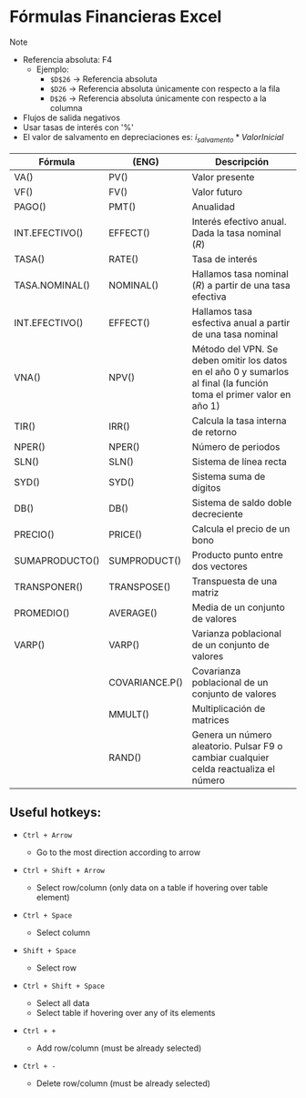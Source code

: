 # Fórmulas Financieras Excel

>[!Note]
>- Referencia absoluta: F4
>	- Ejemplo: 
>		- `$D$26` -> Referencia absoluta
>		- `$D26` -> Referencia absoluta únicamente con respecto a la fila
>		- `D$26` -> Referencia absoluta únicamente con respecto a la columna
>- Flujos de salida negativos
>- Usar tasas de interés con '%'
>- El valor de salvamento en depreciaciones es: $i_{salvamento}*ValorInicial$

| Fórmula | (ENG) | Descripción |
|-|-|-|
| VA() | PV() | Valor presente |
| VF() | FV() | Valor futuro |
| PAGO() | PMT() | Anualidad |
| INT.EFECTIVO() | EFFECT() | Interés efectivo anual. Dada la tasa nominal ($R$) |
| TASA() | RATE() | Tasa de interés |
| TASA.NOMINAL() | NOMINAL() | Hallamos tasa nominal ($R$) a partir de una tasa efectiva |
| INT.EFECTIVO() | EFFECT() | Hallamos tasa esfectiva anual a partir de una tasa nominal |
| VNA() | NPV() | Método del VPN. Se deben omitir los datos en el año 0 y sumarlos al final (la función toma el primer valor en año 1) |
| TIR() | IRR() | Calcula la tasa interna de retorno |
| NPER() | NPER() | Número de periodos |
| SLN() | SLN() | Sistema de línea recta |
| SYD() | SYD() | Sistema suma de dígitos |
| DB() | DB() | Sistema de saldo doble decreciente |
| PRECIO() | PRICE() | Calcula el precio de un bono |
| SUMAPRODUCTO() | SUMPRODUCT() | Producto punto entre dos vectores |
| TRANSPONER() | TRANSPOSE() | Transpuesta de una matriz |
| PROMEDIO() | AVERAGE() | Media de un conjunto de valores |
| VARP() | VARP() | Varianza poblacional de un conjunto de valores |
|  | COVARIANCE.P() | Covarianza poblacional de un conjunto de valores |
| | MMULT() | Multiplicación de matrices |
| | RAND() | Genera un número aleatorio. Pulsar F9 o cambiar cualquier celda reactualiza el número |


## Useful hotkeys:

- `Ctrl + Arrow`
	- Go to the most direction according to arrow

- `Ctrl + Shift + Arrow`
	- Select row/column (only data on a table if hovering over table element)

- `Ctrl + Space`
	- Select column

- `Shift + Space`
	- Select row

- `Ctrl + Shift + Space`
	- Select all data
	- Select table if hovering over any of its elements

- `Ctrl + +`
	- Add row/column (must be already selected)

- `Ctrl + -`
	- Delete row/column (must be already selected)


